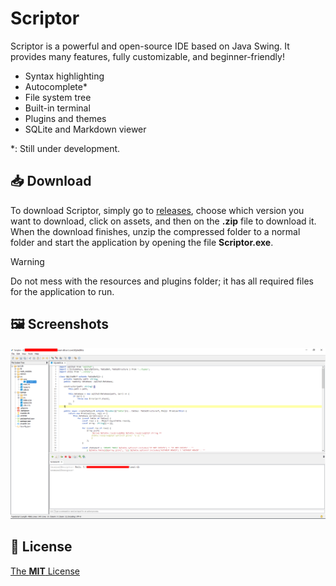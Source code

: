 # Scriptor

Scriptor is a powerful and open-source IDE based on Java Swing. It provides many features, fully customizable, and beginner-friendly!

- Syntax highlighting
- Autocomplete*
- File system tree
- Built-in terminal
- Plugins and themes
- SQLite and Markdown viewer

*: Still under development.

## 📥 Download

To download Scriptor, simply go to [releases](https://github.com/TFAGaming/Scriptor/releases), choose which version you want to download, click on assets, and then on the **.zip** file to download it. When the download finishes, unzip the compressed folder to a normal folder and start the application by opening the file **Scriptor.exe**.

> [!WARNING]  
> Do not mess with the resources and plugins folder; it has all required files for the application to run.

## 🖼️ Screenshots
<img src="./images/screenshot-1.png">

## 📄 License
[The **MIT** License](./LICENSE)